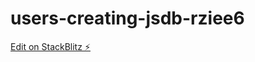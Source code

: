 # users-creating-jsdb-rziee6

[Edit on StackBlitz ⚡️](https://stackblitz.com/edit/users-creating-jsdb-rziee6)